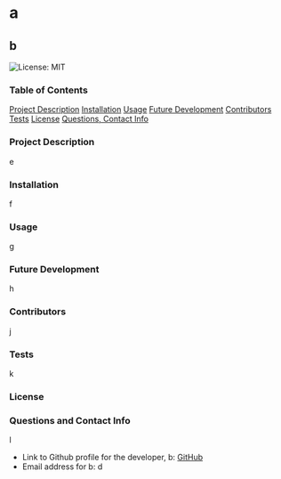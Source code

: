# a
## b
 ![License: MIT]() 
### Table of Contents
[Project Description](###project-description)
[Installation](###installation)
[Usage](###usage)
[Future Development](###future-development)
[Contributors](###contributors)
[Tests](###tests)
[License](###license)
[Questions, Contact Info](###questions-and-contact-info)
### Project Description
 e
### Installation
 f
### Usage
 g
### Future Development
 h
### Contributors
 j
### Tests
 k
### License
 
### Questions and Contact Info
 l
 * Link to Github profile for the developer, b: [GitHub](https://github.com/c)
 * Email address for b: d